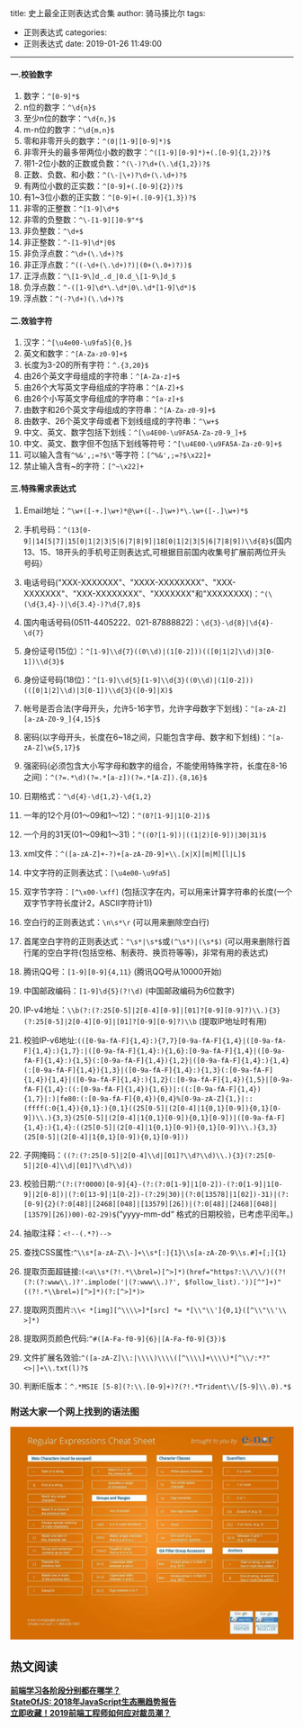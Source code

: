 title: 史上最全正则表达式合集
author: 骑马揍比尔
tags:
  - 正则表达式
categories:
  - 正则表达式
date: 2019-01-26 11:49:00
---
#### 一.校验数字

1.  数字：`^[0-9]*$`
2.  n位的数字：`^\d{n}$`
3.  至少n位的数字：`^\d{n,}$`
4.  m-n位的数字：`^\d{m,n}$`
5.  零和非零开头的数字：`^(0|[1-9][0-9]*)$`
6.  非零开头的最多带两位小数的数字：`^([1-9][0-9]*)+(.[0-9]{1,2})?$`
7.  带1-2位小数的正数或负数：`^(\-)?\d+(\.\d{1,2})?$`
8.  正数、负数、和小数：`^(\-|\+)?\d+(\.\d+)?$`
9.  有两位小数的正实数：`^[0-9]+(.[0-9]{2})?$`
10.  有1~3位小数的正实数：`^[0-9]+(.[0-9]{1,3})?$`
11.  非零的正整数：`^[1-9]\d*$`
12.  非零的负整数：`^\-[1-9][]0-9"*$`
13.  非负整数：`^\d+$`
14.  非正整数：`^-[1-9]\d*|0$`
15.  非负浮点数：`^\d+(\.\d+)?$`
16.  非正浮点数：`^((-\d+(\.\d+)?)|(0+(\.0+)?))$`
17.  正浮点数：`^\[1-9\]d_.d_|0.d_\[1-9\]d_$`
18.  负浮点数：`^-([1-9]\d*\.\d*|0\.\d*[1-9]\d*)$`
19.  浮点数：`^(-?\d+)(\.\d+)?$`

<!--more-->

#### 二.效验字符

1.  汉字：`^[\u4e00-\u9fa5]{0,}$`
2.  英文和数字：`^[A-Za-z0-9]+$`
3.  长度为3-20的所有字符：`^.{3,20}$`
4.  由26个英文字母组成的字符串：`^[A-Za-z]+$`
5.  由26个大写英文字母组成的字符串：`^[A-Z]+$`
6.  由26个小写英文字母组成的字符串：`^[a-z]+$`
7.  由数字和26个英文字母组成的字符串：`^[A-Za-z0-9]+$`
8.  由数字、26个英文字母或者下划线组成的字符串：`^\w+$`
9.  中文、英文、数字包括下划线：`^[\u4E00-\u9FA5A-Za-z0-9_]+$`
10.  中文、英文、数字但不包括下划线等符号：`^[\u4E00-\u9FA5A-Za-z0-9]+$`
11.  可以输入含有`^%&',;=?$\"`等字符：`[^%&',;=?$\x22]+`
12.  禁止输入含有~的字符：`[^~\x22]+`

#### 三.特殊需求表达式

1.  Email地址：`^\w+([-+.]\w+)*@\w+([-.]\w+)*\.\w+([-.]\w+)*$`
2.  手机号码：`^(13[0-9]|14[5|7]|15[0|1|2|3|5|6|7|8|9]|18[0|1|2|3|5|6|7|8|9])\\d{8}$`(国内 13、15、18开头的手机号正则表达式,可根据目前国内收集号扩展前两位开头号码）
3.  电话号码("XXX-XXXXXXX"、"XXXX-XXXXXXXX"、"XXX-XXXXXXX"、"XXX-XXXXXXXX"、"XXXXXXX"和"XXXXXXXX)：`^(\(\d{3,4}-)|\d{3.4}-)?\d{7,8}$`
4.  国内电话号码(0511-4405222、021-87888822)：`\d{3}-\d{8}|\d{4}-\d{7}`
5.  身份证号(15位）：`^[1-9]\\d{7}((0\\d)|(1[0-2]))(([0|1|2]\\d)|3[0-1])\\d{3}$`
6.  身份证号码(18位)：`^[1-9]\\d{5}[1-9]\\d{3}((0\\d)|(1[0-2]))(([0|1|2]\\d)|3[0-1])\\d{3}([0-9]|X)$`
7.  帐号是否合法(字母开头，允许5-16字节，允许字母数字下划线)：`^[a-zA-Z][a-zA-Z0-9_]{4,15}$`
8.  密码(以字母开头，长度在6~18之间，只能包含字母、数字和下划线)：`^[a-zA-Z]\w{5,17}$`
9.  强密码(必须包含大小写字母和数字的组合，不能使用特殊字符，长度在8-16之间)：`^(?=.*\d)(?=.*[a-z])(?=.*[A-Z]).{8,16}$`
10.  日期格式：`^\d{4}-\d{1,2}-\d{1,2}`
11.  一年的12个月(01～09和1～12)：`^(0?[1-9]|1[0-2])$`
12.  一个月的31天(01～09和1～31)：`^((0?[1-9])|((1|2)[0-9])|30|31)$`

14.  xml文件：`^([a-zA-Z]+-?)+[a-zA-Z0-9]+\\.[x|X][m|M][l|L]$`
15.  中文字符的正则表达式：`[\u4e00-\u9fa5]`
16.  双字节字符：`[^\x00-\xff]` (包括汉字在内，可以用来计算字符串的长度(一个双字节字符长度计2，ASCII字符计1))
17.  空白行的正则表达式：`\n\s*\r` (可以用来删除空白行)
18.  首尾空白字符的正则表达式：`^\s*|\s*$`或`(^\s*)|(\s*$)` (可以用来删除行首行尾的空白字符(包括空格、制表符、换页符等等)，非常有用的表达式)
19.  腾讯QQ号：`[1-9][0-9]{4,11}` (腾讯QQ号从10000开始)
20.  中国邮政编码：`[1-9]\d{5}(?!\d)` (中国邮政编码为6位数字)
21.  IP-v4地址：`\\b(?:(?:25[0-5]|2[0-4][0-9]|[01]?[0-9][0-9]?)\\.){3}(?:25[0-5]|2[0-4][0-9]|[01]?[0-9][0-9]?)\\b` (提取IP地址时有用)
22.  校验IP-v6地址:`(([0-9a-fA-F]{1,4}:){7,7}[0-9a-fA-F]{1,4}|([0-9a-fA-F]{1,4}:){1,7}:|([0-9a-fA-F]{1,4}:){1,6}:[0-9a-fA-F]{1,4}|([0-9a-fA-F]{1,4}:){1,5}(:[0-9a-fA-F]{1,4}){1,2}|([0-9a-fA-F]{1,4}:){1,4}(:[0-9a-fA-F]{1,4}){1,3}|([0-9a-fA-F]{1,4}:){1,3}(:[0-9a-fA-F]{1,4}){1,4}|([0-9a-fA-F]{1,4}:){1,2}(:[0-9a-fA-F]{1,4}){1,5}|[0-9a-fA-F]{1,4}:((:[0-9a-fA-F]{1,4}){1,6})|:((:[0-9a-fA-F]{1,4}){1,7}|:)|fe80:(:[0-9a-fA-F]{0,4}){0,4}%[0-9a-zA-Z]{1,}|::(ffff(:0{1,4}){0,1}:){0,1}((25[0-5]|(2[0-4]|1{0,1}[0-9]){0,1}[0-9])\\.){3,3}(25[0-5]|(2[0-4]|1{0,1}[0-9]){0,1}[0-9])|([0-9a-fA-F]{1,4}:){1,4}:((25[0-5]|(2[0-4]|1{0,1}[0-9]){0,1}[0-9])\\.){3,3}(25[0-5]|(2[0-4]|1{0,1}[0-9]){0,1}[0-9]))`
23.  子网掩码：`((?:(?:25[0-5]|2[0-4]\\d|[01]?\\d?\\d)\\.){3}(?:25[0-5]|2[0-4]\\d|[01]?\\d?\\d))`
24.  校验日期:`^(?:(?!0000)[0-9]{4}-(?:(?:0[1-9]|1[0-2])-(?:0[1-9]|1[0-9]|2[0-8])|(?:0[13-9]|1[0-2])-(?:29|30)|(?:0[13578]|1[02])-31)|(?:[0-9]{2}(?:0[48]|[2468][048]|[13579][26])|(?:0[48]|[2468][048]|[13579][26])00)-02-29)$`(“yyyy-mm-dd“ 格式的日期校验，已考虑平闰年。)
25.  抽取注释：`<!--(.*?)-->`
26.  查找CSS属性:`^\\s*[a-zA-Z\\-]+\\s*[:]{1}\\s[a-zA-Z0-9\\s.#]+[;]{1}`
27.  提取页面超链接:`(<a\\s*(?!.*\\brel=)[^>]*)(href="https?:\\/\\/)((?!(?:(?:www\\.)?'.implode('|(?:www\\.)?', $follow_list).'))[^"]+)"((?!.*\\brel=)[^>]*)(?:[^>]*)>`
28.  提取网页图片:`\\< *[img][^\\\\>]*[src] *= *[\\"\\']{0,1}([^\\"\\'\\ >]*)`
29.  提取网页颜色代码:`^#([A-Fa-f0-9]{6}|[A-Fa-f0-9]{3})$`
30.  文件扩展名效验:`^([a-zA-Z]\\:|\\\\)\\\\([^\\\\]+\\\\)*[^\\/:*?"<>|]+\\.txt(l)?$`
31.  判断IE版本：`^.*MSIE [5-8](?:\\.[0-9]+)?(?!.*Trident\\/[5-9]\\.0).*$`

### 附送大家一个网上找到的语法图



![upload successful](/images/qmzbe-13.png)


热文阅读
----

**[前端学习各阶段分别都在哪学？](https://segmentfault.com/a/1190000017869145)**  
**[StateOfJS: 2018年JavaScript生态圈趋势报告](https://segmentfault.com/a/1190000017850057)**  
**[立即收藏！2019前端工程师如何应对裁员潮？](https://segmentfault.com/a/1190000017849551)**